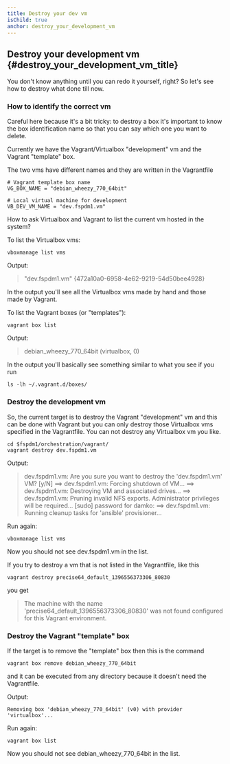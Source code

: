```yaml
---
title: Destroy your dev vm
isChild: true
anchor: destroy_your_development_vm
---
```


## Destroy your development vm {#destroy_your_development_vm_title}

You don't know anything until you can redo it yourself, right? So let's see how to destroy what done till now.

### How to identify the correct vm

Careful here because it's a bit tricky: to destroy a box it's important to know the box identification name so that you can say which one you want to delete.

Currently we have the Vagrant/Virtualbox "development" vm and the Vagrant "template" box.

The two vms have different names and they are written in the Vagrantfile

    # Vagrant template box name
    VG_BOX_NAME = "debian_wheezy_770_64bit"

    # Local virtual machine for development
    VB_DEV_VM_NAME = "dev.fspdm1.vm"


How to ask Virtualbox and Vagrant to list the current vm hosted in the system?

To list the Virtualbox vms:

    vboxmanage list vms

Output:

> "dev.fspdm1.vm" {472a10a0-6958-4e62-9219-54d50bee4928}

In the output you'll see all the Virtualbox vms made by hand and those made by Vagrant.


To list the Vagrant boxes (or "templates"):

    vagrant box list

Output:

> debian_wheezy_770_64bit (virtualbox, 0)

In the output you'll basically see something similar to what you see if you run

    ls -lh ~/.vagrant.d/boxes/


### Destroy the development vm

So, the current target is to destroy the Vagrant "development" vm and this can be done with Vagrant but you can only destroy those Virtualbox vms specified in the Vagrantfile. You can not destroy any Virtualbox vm you like.

    cd $fspdm1/orchestration/vagrant/
    vagrant destroy dev.fspdm1.vm

Output:

>   dev.fspdm1.vm: Are you sure you want to destroy the 'dev.fspdm1.vm' VM? [y/N]
    ==> dev.fspdm1.vm: Forcing shutdown of VM...
    ==> dev.fspdm1.vm: Destroying VM and associated drives...
    ==> dev.fspdm1.vm: Pruning invalid NFS exports. Administrator privileges will be required...
    [sudo] password for damko:
    ==> dev.fspdm1.vm: Running cleanup tasks for 'ansible' provisioner...

Run again:

    vboxmanage list vms

Now you should not see dev.fspdm1.vm in the list.

If you try to destroy a vm that is not listed in the Vagrantfile, like this

    vagrant destroy precise64_default_1396556373306_80830

you get

>   The machine with the name 'precise64_default_1396556373306_80830' was not found configured for this Vagrant environment.

### Destroy the Vagrant "template" box

If the target is to remove the "template" box then this is the command

    vagrant box remove debian_wheezy_770_64bit

and it can be executed from any directory because it doesn't need the Vagrantfile.

Output:

    Removing box 'debian_wheezy_770_64bit' (v0) with provider 'virtualbox'...

Run again:

    vagrant box list

Now you should not see debian_wheezy_770_64bit in the list.
